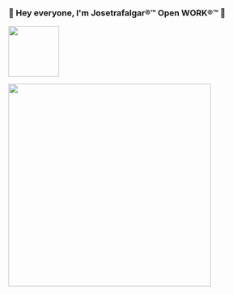 ### 👋 Hey everyone, I'm Josetrafalgar®™ Open WORK®™ 👋

<!--
**josetrafalgar/josetrafalgar** is a ✨ _special_ ✨ repository because its `README.md` (this file) appears on your GitHub profile.

Here are some ideas to get you started:

- 🔭 I’m currently working on ...
- 🌱 I’m currently learning ...
- 👯 I’m looking to collaborate on ...
- 🤔 I’m looking for help with ...
- 💬 Ask me about ...
- 📫 How to reach me: ...
- 😄 Pronouns: ...
- ⚡ Fun fact: ...
-->

<a href="https://www.linkedin.com/in/josetrafalgar/" target="blank"><img align="center" src="https://cdn-icons-png.flaticon.com/512/3536/3536505.png" height="100" /></a>


<img src="https://github-readme-stats.vercel.app/api?username=Josetrafalgar&show_icons=true&theme=city_lights" width="400">
